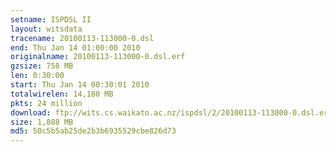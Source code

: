 ```yaml
---
setname: ISPDSL II
layout: witsdata
tracename: 20100113-113000-0.dsl
end: Thu Jan 14 01:00:00 2010
originalname: 20100113-113000-0.dsl.erf
gzsize: 758 MB
len: 0:30:00
start: Thu Jan 14 00:30:01 2010
totalwirelen: 14,180 MB
pkts: 24 million
download: ftp://wits.cs.waikato.ac.nz/ispdsl/2/20100113-113000-0.dsl.erf.gz
size: 1,888 MB
md5: 50c5b5ab25de2b3b6935529cbe826d73
---
```

